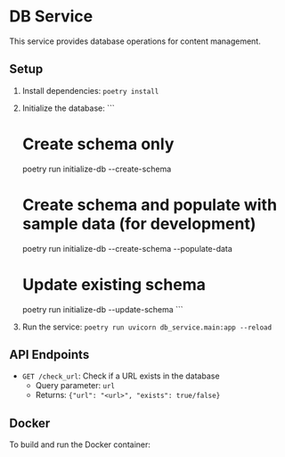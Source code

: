 # DB Service

This service provides database operations for content management.

## Setup

1. Install dependencies:   ```
   poetry install   ```

2. Initialize the database:   ```
   # Create schema only
   poetry run initialize-db --create-schema

   # Create schema and populate with sample data (for development)
   poetry run initialize-db --create-schema --populate-data

   # Update existing schema
   poetry run initialize-db --update-schema   ```

3. Run the service:   ```
   poetry run uvicorn db_service.main:app --reload   ```

## API Endpoints

- `GET /check_url`: Check if a URL exists in the database
  - Query parameter: `url`
  - Returns: `{"url": "<url>", "exists": true/false}`

## Docker

To build and run the Docker container:

